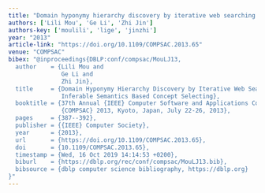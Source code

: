 ```yaml
---
title: "Domain hyponymy hierarchy discovery by iterative web searching and inferable semantics based concept selecting"
authors: ['Lili Mou', 'Ge Li', 'Zhi Jin']
authors-key: ['moulili', 'lige', 'jinzhi']
year: "2013"
article-link: "https://doi.org/10.1109/COMPSAC.2013.65"
venue: "COMPSAC"
bibex: "@inproceedings{DBLP:conf/compsac/MouLJ13,
  author    = {Lili Mou and
               Ge Li and
               Zhi Jin},
  title     = {Domain Hyponymy Hierarchy Discovery by Iterative Web Searching and
               Inferable Semantics Based Concept Selecting},
  booktitle = {37th Annual {IEEE} Computer Software and Applications Conference,
               {COMPSAC} 2013, Kyoto, Japan, July 22-26, 2013},
  pages     = {387--392},
  publisher = {{IEEE} Computer Society},
  year      = {2013},
  url       = {https://doi.org/10.1109/COMPSAC.2013.65},
  doi       = {10.1109/COMPSAC.2013.65},
  timestamp = {Wed, 16 Oct 2019 14:14:53 +0200},
  biburl    = {https://dblp.org/rec/conf/compsac/MouLJ13.bib},
  bibsource = {dblp computer science bibliography, https://dblp.org}
}"
---
```

